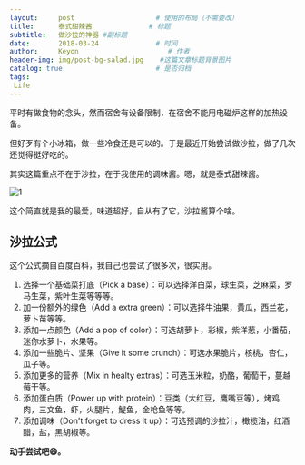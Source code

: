 ```yaml
---
layout:     post                    # 使用的布局（不需要改）
title:      泰式甜辣酱              # 标题 
subtitle:   做沙拉的神器 #副标题
date:       2018-03-24              # 时间
author:     Keyon                      # 作者
header-img: img/post-bg-salad.jpg    #这篇文章标题背景图片
catalog: true                       # 是否归档
tags:
 Life
---
```


平时有做食物的念头，然而宿舍有设备限制，在宿舍不能用电磁炉这样的加热设备。

但好歹有个小冰箱，做一些冷食还是可以的。于是最近开始尝试做沙拉，做了几次还觉得挺好吃的。

其实这篇重点不在于沙拉，在于我使用的调味酱。嗯，就是泰式甜辣酱。

![1](https://s1.ax1x.com/2018/03/24/9bqGF0.jpg)

这个简直就是我的最爱，味道超好，自从有了它，沙拉酱算个啥。

## 沙拉公式
这个公式摘自百度百科，我自己也尝试了很多次，很实用。

1. 选择一个基础菜打底（Pick a base）：可以选择洋白菜，球生菜，芝麻菜，罗马生菜，紫叶生菜等等等。
2. 加一份额外的绿色（Add a extra green）：可以选择牛油果，黄瓜，西兰花，萝卜苗等等。
3. 添加一点颜色（Add a pop of color）：可选胡萝卜，彩椒，紫洋葱，小番茄，迷你水萝卜，水果等。
4. 添加一些脆片、坚果（Give it some crunch）：可选水果脆片，核桃，杏仁，瓜子等。
5. 添加更多的营养（Mix in healty extras）：可选玉米粒，奶酪，葡萄干，蔓越莓干等。
6. 添加蛋白质（Power up with protein）：豆类（大红豆，鹰嘴豆等），烤鸡肉，三文鱼，虾，火腿片，鯷鱼，金枪鱼等等。
7. 添加调味（Don't forget to dress it up）：可选预调的沙拉汁，橄榄油，红酒醋，盐，黑胡椒等。

**动手尝试吧😄。**
